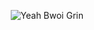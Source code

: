 <p align="center">
  <img src="https://media.tenor.com/n8DB4bmpduIAAAAM/yeah-bwoi-grin.gif" alt="Yeah Bwoi Grin"/>
</p>
